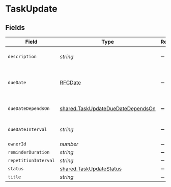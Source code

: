# TaskUpdate


## Fields

| Field                                                                                         | Type                                                                                          | Required                                                                                      | Description                                                                                   | Example                                                                                       |
| --------------------------------------------------------------------------------------------- | --------------------------------------------------------------------------------------------- | --------------------------------------------------------------------------------------------- | --------------------------------------------------------------------------------------------- | --------------------------------------------------------------------------------------------- |
| `description`                                                                                 | *string*                                                                                      | :heavy_minus_sign:                                                                            | N/A                                                                                           | Lorem ipsum dolor sit amet.                                                                   |
| `dueDate`                                                                                     | [RFCDate](../../types/rfcdate.md)                                                             | :heavy_minus_sign:                                                                            | Will be overwritten if `due_date_depends_on` and `due_date_interval` are passed               | 2021-12-31                                                                                    |
| `dueDateDependsOn`                                                                            | [shared.TaskUpdateDueDateDependsOn](../../../sdk/models/shared/taskupdateduedatedependson.md) | :heavy_minus_sign:                                                                            | Will only be accepted if you pass a `contract_id`                                             | end_date                                                                                      |
| `dueDateInterval`                                                                             | *string*                                                                                      | :heavy_minus_sign:                                                                            | Will only be accepted if you pass a `contract_id`                                             | -P10D                                                                                         |
| `ownerId`                                                                                     | *number*                                                                                      | :heavy_minus_sign:                                                                            | N/A                                                                                           | 1                                                                                             |
| `reminderDuration`                                                                            | *string*                                                                                      | :heavy_minus_sign:                                                                            | N/A                                                                                           | P1M                                                                                           |
| `repetitionInterval`                                                                          | *string*                                                                                      | :heavy_minus_sign:                                                                            | N/A                                                                                           | P1Y                                                                                           |
| `status`                                                                                      | [shared.TaskUpdateStatus](../../../sdk/models/shared/taskupdatestatus.md)                     | :heavy_minus_sign:                                                                            | N/A                                                                                           | accomplished                                                                                  |
| `title`                                                                                       | *string*                                                                                      | :heavy_minus_sign:                                                                            | N/A                                                                                           | My task                                                                                       |